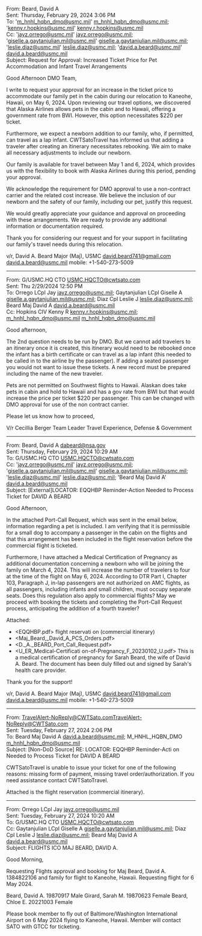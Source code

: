 From: Beard, David A <br>
Sent: Thursday, February 29, 2024 3:06 PM <br>
To: 'm_hnhl_hqbn_dmo@usmc.mil' <m_hnhl_hqbn_dmo@usmc.mil>; 'kenny.r.hopkins@usmc.mil' <kenny.r.hopkins@usmc.mil> <br>
Cc: 'jayz.orrego@usmc.mil' <jayz.orrego@usmc.mil>; 'giselle.a.gaytanjulian.mil@usmc.mil' <giselle.a.gaytanjulian.mil@usmc.mil>; 'leslie.diaz@usmc.mil' <leslie.diaz@usmc.mil>; 'david.a.beard@usmc.mil' <david.a.beard@usmc.mil> <br>
Subject: Request for Approval: Increased Ticket Price for Pet Accommodation and Infant Travel Arrangements <br>

Good Afternoon DMO Team,

I write to request your approval for an increase in the ticket price to accommodate our family pet in the cabin during our relocation to Kaneohe, Hawaii, on May 6, 2024. Upon reviewing our travel options, we discovered that Alaska Airlines allows pets in the cabin and to Hawaii, offering a government rate from BWI. However, this option necessitates $220 per ticket.

Furthermore, we expect a newborn addition to our family, who, if permitted, can travel as a lap infant. CWTSatoTravel has informed us that adding a traveler after creating an itinerary necessitates rebooking. We aim to make all necessary adjustments to include our newborn.

Our family is available for travel between May 1 and 6, 2024, which provides us with the flexibility to book with Alaska Airlines during this period, pending your approval.

We acknowledge the requirement for DMO approval to use a non-contract carrier and the related cost increase. We believe the inclusion of our newborn and the safety of our family, including our pet, justify this request.

We would greatly appreciate your guidance and approval on proceeding with these arrangements. We are ready to provide any additional information or documentation required.

Thank you for considering our request and for your support in facilitating our family's travel needs during this relocation.

v/r,
  David A. Beard
  Major (Maj), USMC
  <david.beard741@gmail.com>
  <david.a.beard@usmc.mil>
  mobile: +1-540-273-5009

---

From: G/USMC.HQ CTO <USMC.HQCTO@cwtsato.com> <br>
Sent: Thu 2/29/2024 12:50 PM <br>
To: Orrego LCpl Jay <jayz.orrego@usmc.mil>; Gaytanjulian LCpl Giselle A <giselle.a.gaytanjulian.mil@usmc.mil>; Diaz Cpl Leslie J <leslie.diaz@usmc.mil>; Beard Maj David A <david.a.beard@usmc.mil> <br>
Cc: Hopkins CIV Kenny R <kenny.r.hopkins@usmc.mil>; m_hnhl_hqbn_dmo@usmc.mil <m_hnhl_hqbn_dmo@usmc.mil> <br>

Good afternoon,

The 2nd question needs to be run by DMO. But we cannot add travelers to an itinerary once it is created, this itinerary would need to be rebooked once the infant has a birth certificate or can travel as a lap infant (this needed to be called in to the airline by the passenger). If adding a seated passenger you would not want to issue these tickets. A new record must be prepared including the name of the new traveler.

Pets are not permitted on Southwest flights to Hawaii. Alaskan does take pets in cabin and hold to Hawaii and has a gov rate from BWI but that would increase the price per ticket $220 per passenger. This can be changed with DMO approval for use of the non contract carrier.

Please let us know how to proceed,

V/r
Cecillia Berger 
Team Leader
Travel Experience, Defense & Government

---

From: Beard, David A <dabeard@nsa.gov> <br>
Sent: Thursday, February 29, 2024 10:29 AM <br>
To: G/USMC.HQ CTO <USMC.HQCTO@cwtsato.com> <br>
Cc: 'jayz.orrego@usmc.mil' <jayz.orrego@usmc.mil>; 'giselle.a.gaytanjulian.mil@usmc.mil' <giselle.a.gaytanjulian.mil@usmc.mil>; 'leslie.diaz@usmc.mil' <leslie.diaz@usmc.mil>; 'Beard Maj David A' <david.a.beard@usmc.mil> <br>
Subject: [External]LOCATOR: EQQHBP Reminder-Action Needed to Process Ticket for DAVID A BEARD <br>

Good Afternoon,

In the attached Port-Call Request, which was sent in the email below, information regarding a pet is included. I am verifying that it is permissible for a small dog to accompany a passenger in the cabin on the flights and that this arrangement has been included in the flight reservation before the commercial flight is ticketed.

Furthermore, I have attached a Medical Certification of Pregnancy as additional documentation concerning a newborn who will be joining the family on March 4, 2024. This will increase the number of travelers to four at the time of the flight on May 6, 2024. According to DTR Part I, Chapter 103, Paragraph J, in-lap passengers are not authorized on AMC flights, as all passengers, including infants and small children, must occupy separate seats. Does this regulation also apply to commercial flights? May we proceed with booking the tickets and completing the Port-Call Request process, anticipating the addition of a fourth traveler?

Attached:
- <EQQHBP.pdf> flight reservati on (commercial itinerary)
- <Maj_Beard,_David_A_PCS_Orders.pdf>
- <D._A._BEARD_Port_Call_Request.pdf>
- <U_ER_Medical-Certificati on-of-Pregnancy_F_20230102_U.pdf> This is a medical certification of pregnancy for Sarah Beard, the wife of David A. Beard. The document has been duly filled out and signed by Sarah's health care provider.

Thank you for the support!

v/r,
  David A. Beard
  Major (Maj), USMC
  <david.beard741@gmail.com>
  <david.a.beard@usmc.mil>
  mobile: +1-540-273-5009

---

From: TravelAlert-NoReply@CWTSato.com<TravelAlert-NoReply@CWTSato.com> <br>
Sent: Tuesday, February 27, 2024 2:06 PM <br>
To: Beard Maj David A <david.a.beard@usmc.mil>; M_HNHL_HQBN_DMO <m_hnhl_hqbn_dmo@usmc.mil> <br>
Subject: [Non-DoD Source] RE: LOCATOR: EQQHBP Reminder-Acti on Needed to Process Ticket for DAVID A BEARD <br>

CWTSatoTravel is unable to issue your ticket for one of the following reasons: missing form of payment, missing travel order/authorization. If you need assistance contact CWTSatoTravel.

Attached is the flight reservation (commercial itinerary).

---

From: Orrego LCpl Jay <jayz.orrego@usmc.mil> <br>
Sent: Tuesday, February 27, 2024 10:20 AM <br>
To: G/USMC.HQ CTO <USMC.HQCTO@cwtsato.com> <br>
Cc: Gaytanjulian LCpl Giselle A <giselle.a.gaytanjulian.mil@usmc.mil>; Diaz Cpl Leslie J <leslie.diaz@usmc.mil>; Beard Maj David A <david.a.beard@usmc.mil> <br>
Subject: FLIGHTS ICO MAJ BEARD, DAVID A. <br>

Good Morning,

Requesting Flights approval and booking for Maj Beard, David A. 1384822106 and family for flight to Kaneohe, Hawaii. Requesting flight for 6 May 2024.

Beard, David A. 19870917 Male
Girard, Sarah M. 19870623 Female
Beard, Chloe E. 20221003 Female

Please book member to fly out of Baltimore/Washington International Airport on 6 May 2024 flying to Kaneohe, Hawaii. Member will contact SATO with GTCC for ticketing.
